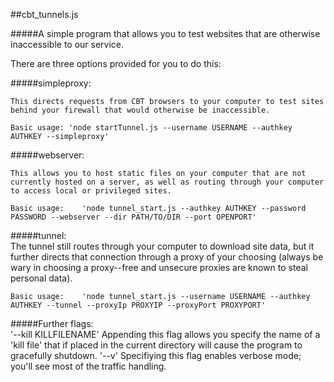 ##cbt_tunnels.js 

#####A simple program that allows you to test websites that are otherwise inaccessible to our service.

There are three options provided for you to do this:

#####simpleproxy:

	This directs requests from CBT browsers to your computer to test sites behind your firewall that would otherwise be inaccessible.

	Basic usage: 'node startTunnel.js --username USERNAME --authkey AUTHKEY --simpleproxy'

#####webserver:<br>

	This allows you to host static files on your computer that are not currently hosted on a server, as well as routing through your computer to access local or privileged sites.
	
	Basic usage:    'node tunnel_start.js --authkey AUTHKEY --password PASSWORD --webserver --dir PATH/TO/DIR --port OPENPORT'

#####tunnel:<br>
	The tunnel still routes through your computer to download site data, but it further directs that connection through a proxy of your choosing (always be wary in choosing a proxy--free and unsecure proxies are known to steal personal data).

	Basic usage:    'node tunnel_start.js --username USERNAME --authkey AUTHKEY --tunnel --proxyIp PROXYIP --proxyPort PROXYPORT'

#####Further flags:<br>
	'--kill KILLFILENAME'
		Appending this flag allows you specify the name of a 'kill file' that if placed in the current directory will cause the program to gracefully shutdown.
	'--v'
		Specifiying this flag enables verbose mode; you'll see most of the traffic handling.

